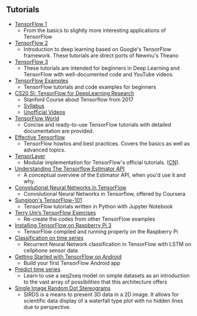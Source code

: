 ## Tutorials

* [TensorFlow 1](https://github.com/pkmital/tensorflow_tutorials)
  - From the basics to slightly more interesting applications of TensorFlow
* [TensorFlow 2](https://github.com/nlintz/TensorFlow-Tutorials) 
  - Introduction to deep learning based on Google's TensorFlow framework. These tutorials are direct ports of Newmu's Theano
* [TensorFlow 3](https://github.com/Hvass-Labs/TensorFlow-Tutorials) 
  - These tutorials are intended for beginners in Deep Learning and TensorFlow with well-documented code and YouTube videos.
* [TensorFlow Examples](https://github.com/aymericdamien/TensorFlow-Examples) 
  - TensorFlow tutorials and code examples for beginners
* [CS20 SI: TensorFlow for DeepLearning Research](http://web.stanford.edu/class/cs20si/syllabus.html) 
  - Stanford Course about Tensorflow from 2017 
  - [Syllabus](http://web.stanford.edu/class/cs20si/syllabus.html) 
  - [Unofficial Videos](https://youtu.be/g-EvyKpZjmQ?list=PLSPPwKHXGS2110rEaNH7amFGmaD5hsObs)
* [TensorFlow World](https://github.com/astorfi/TensorFlow-World) 
  - Concise and ready-to-use TensorFlow tutorials with detailed documentation are provided.
* [Effective Tensorflow](https://github.com/vahidk/EffectiveTensorflow) 
  - TensorFlow howtos and best practices. Covers the basics as well as advanced topics.
* [TensorLayer](http://tensorlayer.readthedocs.io/en/latest/user/tutorial.html) 
  - Modular implementation for TensorFlow's official tutorials. ([CN](https://tensorlayercn.readthedocs.io/zh/latest/user/tutorial.html)).
* [Understanding The Tensorflow Estimator API](https://www.lighttag.io/blog/tensorflow-estimator-api/) 
  - A conceptual overview of the Estimator API, when you'd use it and why. 
* [Convolutional Neural Networks in TensorFlow](https://www.coursera.org/learn/convolutional-neural-networks-tensorflow) 
  - Convolutional Neural Networks in Tensorflow, offered by Coursera
* [Sungjoon's TensorFlow-101](https://github.com/sjchoi86/Tensorflow-101) 
  - TensorFlow tutorials written in Python with Jupyter Notebook
* [Terry Um’s TensorFlow Exercises](https://github.com/terryum/TensorFlow_Exercises) 
  - Re-create the codes from other TensorFlow examples
* [Installing TensorFlow on Raspberry Pi 3](https://github.com/samjabrahams/tensorflow-on-raspberry-pi) 
  - TensorFlow compiled and running properly on the Raspberry Pi
* [Classification on time series](https://github.com/guillaume-chevalier/LSTM-Human-Activity-Recognition) 
  - Recurrent Neural Network classification in TensorFlow with LSTM on cellphone sensor data
* [Getting Started with TensorFlow on Android](https://omid.al/posts/2017-02-20-Tutorial-Build-Your-First-Tensorflow-Android-App.html) 
  - Build your first TensorFlow Android app
* [Predict time series](https://github.com/guillaume-chevalier/seq2seq-signal-prediction) 
  - Learn to use a seq2seq model on simple datasets as an introduction to the vast array of possibilities that this architecture offers
* [Single Image Random Dot Stereograms](https://github.com/Mazecreator/TensorFlow-SIRDS) 
  - SIRDS is a means to present 3D data in a 2D image. It allows for scientific data display of a waterfall type plot with no hidden lines due to perspective.
